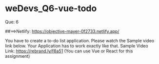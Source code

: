 # weDevs_Q6-vue-todo
Que: 6



##==>Netlify: https://objective-mayer-0f2733.netlify.app/


You have to create a to-do list application. Please watch the Sample video link below. Your
Application has to work exactly like that.
Sample Video Link: https://rebrand.ly/f8a51
(You can use Vue or React for this assignment)
